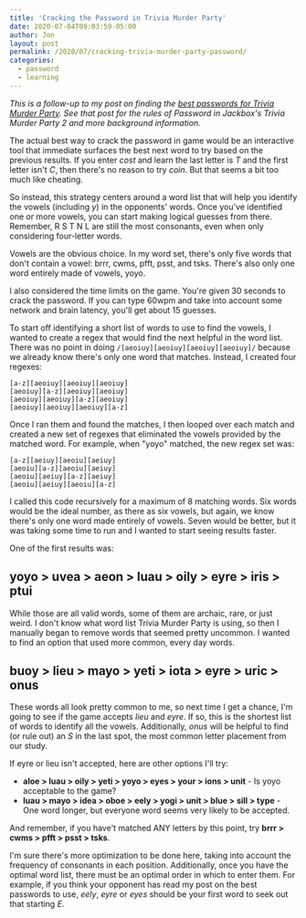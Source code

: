 ```yaml
---
title: 'Cracking the Password in Trivia Murder Party'
date: 2020-07-04T09:03:59-05:00
author: Jon
layout: post
permalink: /2020/07/cracking-trivia-murder-party-password/
categories:
  - password
  - learning
---
```

*This is a follow-up to my post on finding the [best passwords for Trivia Murder Party](/2020/06/trivia-murder-party-password/). See that post for the rules of Password in Jackbox's Trivia Murder Party 2 and more background information.*

The actual best way to crack the password in game would be an interactive tool that immediate surfaces the best next word to try based on the previous results. If you enter *cost* and learn the last letter is *T* and the first letter isn't *C*, then there's no reason to try *coin*. But that seems a bit too much like cheating.

So instead, this strategy centers around a word list that will help you identify the vowels (including *y*) in the opponents' words. Once you've identified one or more vowels, you can start making logical guesses from there. Remember, R S T N L are still the most consonants, even when only considering four-letter words.

Vowels are the obvious choice. In my word set, there's only five words that don't contain a vowel: brrr, cwms, pfft, psst, and tsks. There's also only one word entirely made of vowels, yoyo.

I also considered the time limits on the game. You're given 30 seconds to crack the password. If you can type 60wpm and take into account some network and brain latency, you'll get about 15 guesses.

To start off identifying a short list of words to use to find the vowels, I wanted to create a regex that would find the next helpful in the word list. There was no point in doing `/[aeoiuy][aeoiuy][aeoiuy][aeoiuy]/` because we already know there's only one word that matches. Instead, I created four regexes:

```
[a-z][aeoiuy][aeoiuy][aeoiuy]
[aeoiuy][a-z][aeoiuy][aeoiuy]
[aeoiuy][aeoiuy][a-z][aeoiuy]
[aeoiuy][aeoiuy][aeoiuy][a-z]
```

Once I ran them and found the matches, I then looped over each match and created a new set of regexes that eliminated the vowels provided by the matched word. For example, when "yoyo" matched, the new regex set was:

```
[a-z][aeiuy][aeoiu][aeiuy]
[aeoiu][a-z][aeoiu][aeiuy]
[aeoiu][aeiuy][a-z][aeiuy]
[aeoiu][aeiuy][aeoiu][a-z]
```

I called this code recursively for a maximum of 8 matching words. Six words would be the ideal number, as there as six vowels, but again, we know there's only one word made entirely of vowels. Seven would be better, but it was taking some time to run and I wanted to start seeing results faster.

One of the first results was:

## yoyo > uvea > aeon > luau > oily > eyre > iris > ptui

While those are all valid words, some of them are archaic, rare, or just weird. I don't know what word list Trivia Murder Party is using, so then I manually began to remove words that seemed pretty uncommon. I wanted to find an option that used more common, every day words.

## buoy > lieu > mayo > yeti > iota > eyre > uric > onus

These words all look pretty common to me, so next time I get a chance, I'm going to see if the game accepts *lieu* and *eyre*. If so, this is the shortest list of words to identify all the vowels. Additionally, *onus* will be helpful to find (or rule out) an *S* in the last spot, the most common letter placement from our study.

If eyre or lieu isn't accepted, here are other options I'll try:

* **aloe > luau > oily > yeti > yoyo > eyes > your > ions > unit** - Is yoyo acceptable to the game?
* **luau > mayo > idea > oboe > eely > yogi > unit > blue > sill > type** - One word longer, but everyone word seems very likely to be accepted.

And remember, if you have't matched ANY letters by this point, try **brrr > cwms > pfft > psst > tsks**.

I'm sure there's more optimization to be done here, taking into account the frequency of consonants in each position. Additionally, once you have the optimal word list, there must be an optimal order in which to enter them. For example, if you think your opponent has read my post on the best passwords to use, *eely*, *eyre* or *eyes* should be your first word to seek out that starting *E*.